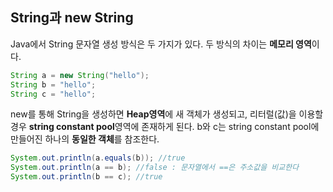 ## String과 new String

Java에서 String 문자열 생성 방식은 두 가지가 있다.
두 방식의 차이는 **메모리 영역**이다.

```java
String a = new String("hello");
String b = "hello";
String c = "hello";
```

new를 통해 String을 생성하면 **Heap영역**에 새 객체가 생성되고, 리터럴(값)을 이용할 경우 **string constant pool**영역에 존재하게 된다. b와 c는 string constant pool에 만들어진 하나의 **동일한 객체**를 참조한다. 

```java
System.out.println(a.equals(b)); //true
System.out.println(a == b); //false : 문자열에서 ==은 주소값을 비교한다
System.out.println(b == c); //true
```
